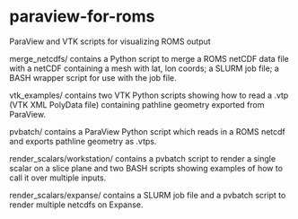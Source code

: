 # paraview-for-roms
ParaView and VTK scripts for visualizing ROMS output

merge_netcdfs/ contains a Python script to merge a ROMS netCDF data file with a netCDF containing a mesh with lat, lon coords; a SLURM job file; a BASH wrapper script for use with the job file.

vtk_examples/ contains two VTK Python scripts showing how to read a .vtp (VTK XML PolyData file) containing pathline geometry exported from ParaView.

pvbatch/ contains a ParaView Python script which reads in a ROMS netcdf and exports pathline geometry as .vtps.

render_scalars/workstation/ contains a pvbatch script to render a single scalar on a slice plane and two BASH scripts showing examples of how to call it over multiple inputs.

render_scalars/expanse/ contains a SLURM job file and a pvbatch script to render multiple netcdfs on Expanse.

